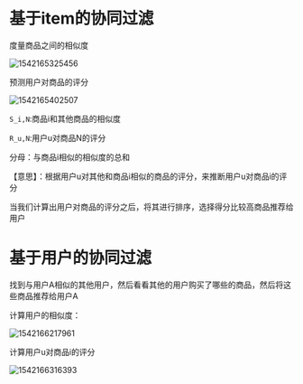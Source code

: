 # 基于item的协同过滤

度量商品之间的相似度

![1542165325456](../../../../AppData/Local/Temp/1542165325456.png)

预测用户对商品的评分

![1542165402507](../../../../AppData/Local/Temp/1542165402507.png)

`S_i,N`:商品i和其他商品的相似度

`R_u,N`:用户u对商品N的评分

分母：与商品i相似的相似度的总和

【意思】：根据用户u对其他和商品i相似的商品的评分，来推断用户u对商品i的评分

当我们计算出用户对商品的评分之后，将其进行排序，选择得分比较高商品推荐给用户



# 基于用户的协同过滤

找到与用户A相似的其他用户，然后看看其他的用户购买了哪些的商品，然后将这些商品推荐给用户A 

计算用户的相似度：

![1542166217961](../../../../AppData/Local/Temp/1542166217961.png)

计算用户u对商品i的评分

![1542166316393](../../../../AppData/Local/Temp/1542166316393.png)







